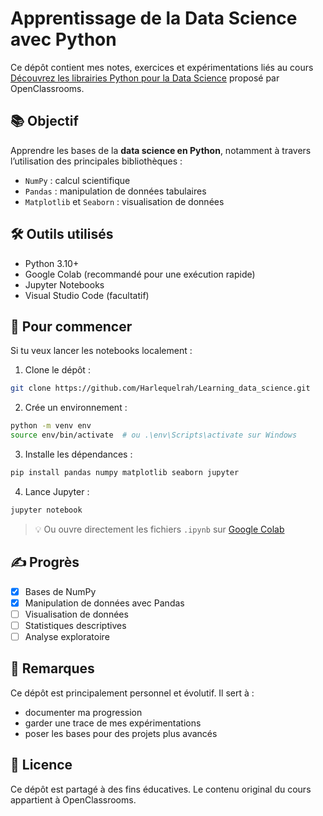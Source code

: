 # Apprentissage de la Data Science avec Python

Ce dépôt contient mes notes, exercices et expérimentations liés au cours [Découvrez les librairies Python pour la Data Science](https://openclassrooms.com/fr/courses/7771531-decouvrez-les-librairies-python-pour-la-data-science) proposé par OpenClassrooms.

## 📚 Objectif

Apprendre les bases de la **data science en Python**, notamment à travers l’utilisation des principales bibliothèques :

- `NumPy` : calcul scientifique
- `Pandas` : manipulation de données tabulaires
- `Matplotlib` et `Seaborn` : visualisation de données

## 🛠️ Outils utilisés

- Python 3.10+
- Google Colab (recommandé pour une exécution rapide)
- Jupyter Notebooks
- Visual Studio Code (facultatif)


## 🚀 Pour commencer

Si tu veux lancer les notebooks localement :

1. Clone le dépôt :
```bash
git clone https://github.com/Harlequelrah/Learning_data_science.git
```

2. Crée un environnement :
```bash
python -m venv env
source env/bin/activate  # ou .\env\Scripts\activate sur Windows
```

3. Installe les dépendances :
```bash
pip install pandas numpy matplotlib seaborn jupyter
```

4. Lance Jupyter :
```bash
jupyter notebook
```

> 💡 Ou ouvre directement les fichiers `.ipynb` sur [Google Colab](https://colab.research.google.com/)

## ✍️ Progrès

- [x] Bases de NumPy
- [x] Manipulation de données avec Pandas
- [ ] Visualisation de données
- [ ] Statistiques descriptives
- [ ] Analyse exploratoire

## 📌 Remarques

Ce dépôt est principalement personnel et évolutif. Il sert à :
- documenter ma progression
- garder une trace de mes expérimentations
- poser les bases pour des projets plus avancés

## 📖 Licence

Ce dépôt est partagé à des fins éducatives. Le contenu original du cours appartient à OpenClassrooms.
